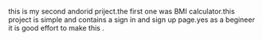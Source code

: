 this is my second andorid priject.the first one was BMI calculator.this project is simple and contains a  sign in and sign up page.yes as a begineer it is good effort to make this .
